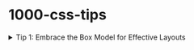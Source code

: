 # 1000-css-tips

<details>
<summary>Tip 1: Embrace the Box Model for Effective Layouts</summary>
Understanding the CSS box model is crucial for arranging layout elements. It consists of four parts:

1. **Content**: The actual content of the box, where text and images appear.
2. **Padding**: Space between the content and the border.
3. **Border**: Encloses the padding and content.
4. **Margin**: Space between the border and other elements.

Here's a basic example:

```css
.box {
  width: 300px;
  padding: 10px;
  border: 5px solid black;
  margin: 15px;
}
```

This CSS will create a box of width 300px, with a padding of 10px around the content. It has a 5px solid black border and is spaced 15px away from other elements. By adjusting these properties, you can control the layout and spacing of elements on your webpage.
</details>